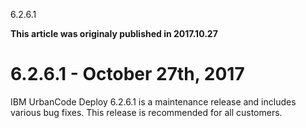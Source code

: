 





6.2.6.1

**This article was originaly published in 2017.10.27**


6.2.6.1 - October 27th, 2017
============================




IBM UrbanCode Deploy 6.2.6.1 is a maintenance release and includes various bug fixes. This release is recommended for all customers.






